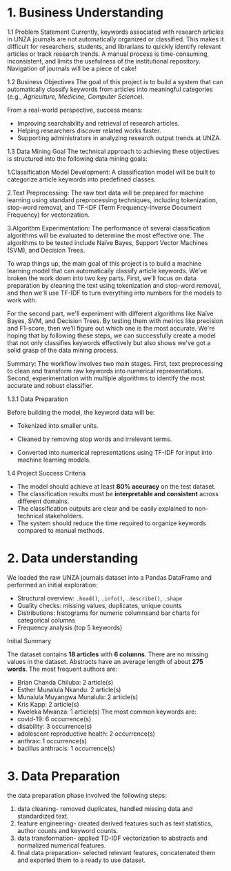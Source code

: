 # 1. Business Understanding

1.1 Problem Statement
Currently, keywords associated with research articles in UNZA journals are not automatically organized or classified. This makes it difficult for researchers, students, and librarians to quickly identify relevant articles or track research trends. A manual process is time-consuming, inconsistent, and limits the usefulness of the institutional repository. Navigation of journals will be a piece of cake!

1.2 Business Objectives
The goal of this project is to build a system that can automatically classify keywords from articles into meaningful categories (e.g., *Agriculture, Medicine, Computer Science*).  

From a real-world perspective, success means:
- Improving searchability and retrieval of research articles.
- Helping researchers discover related works faster.
- Supporting administrators in analyzing research output trends at UNZA.

1.3 Data Mining Goal
  The technical approach to achieving these objectives is structured into the following data mining goals:
  
  1.Classification Model Development: A classification model will be built to categorize article keywords into predefined classes.
  
  2.Text Preprocessing: The raw text data will be prepared for machine learning using standard preprocessing techniques, including tokenization, stop-word removal, and TF-IDF (Term Frequency-Inverse Document Frequency) for vectorization.
  
  3.Algorithm Experimentation: The performance of several classification algorithms will be evaluated to determine the most effective one. The algorithms to be tested include Naïve Bayes, Support Vector Machines (SVM), and Decision Trees.
  
  To wrap things up, the main goal of this project is to build a machine learning model that can automatically classify article keywords. We've broken the work down into two key parts. First, we'll focus on data preparation by cleaning the text using tokenization and stop-word removal, and then we'll use TF-IDF to turn everything into numbers for the models     to work with.
  
  For the second part, we'll experiment with different algorithms like Naïve Bayes, SVM, and Decision Trees. By testing them with metrics like precision and F1-score, then we'll figure out which one is the most accurate. We're hoping that by following these steps, we can successfully create a model that not only classifies keywords effectively but also shows we've got a solid grasp of the data mining process.

  Summary: The workflow involves two main stages. 
  First, text preprocessing to clean and transform raw keywords into numerical representations. 
  Second, experimentation with multiple algorithms to identify the most accurate and robust classifier.
  
  1.3.1 Data Preparation
    

  Before building the model, the keyword data will be:

  - Tokenized into smaller units.

  - Cleaned by removing stop words and irrelevant terms.

  - Converted into numerical representations using TF-IDF for input into machine learning models.


1.4 Project Success Criteria
- The model should achieve at least **80% accuracy** on the test dataset.
- The classification results must be **interpretable and consistent** across different domains.
- The classification outputs are clear and be easily explained to non-technical stakeholders.
- The system should reduce the time required to organize keywords compared to manual methods.


# 2. Data understanding

We loaded the raw UNZA journals dataset into a Pandas DataFrame and performed an initial exploration:
- Structural overview: `.head()`, `.info()`, `.describe()`, `.shape`
- Quality checks: missing values, duplicates, unique counts
- Distributions: histograms for numeric columnsand bar charts for categorical columns 
- Frequency analysis (top 5 keywords)

Initial Summary

The dataset contains **18 articles** with **6 columns**.
 There are no missing values in the dataset.
 Abstracts have an average length of about **275 words**.
The most frequent authors are:
- Brian Chanda Chiluba: 2 article(s)
- Esther Munalula Nkandu: 2 article(s)
- Munalula Muyangwa Munalula: 2 article(s)
- Kris Kapp: 2 article(s)
- Kweleka Mwanza: 1 article(s)
The most common keywords are:
- covid-19: 6 occurrence(s)
- disability: 3 occurrence(s)
- adolescent reproductive health: 2 occurrence(s)
- anthrax: 1 occurrence(s)
- bacillus anthracis: 1 occurrence(s)

# 3. Data Preparation 
the data preparation phase involved the following steps:
1. data cleaning- removed duplicates, handled missing data and standardized text.
2. feature engineering- created derived features such as text statistics, author counts and keyword counts.
3. data transformation- applied TD-IDF vectorization to abstracts and normalized numerical features.
4. final data preparation- selected relevant features, concatenated them and exported them to a ready to use dataset.